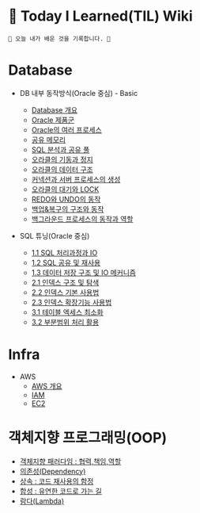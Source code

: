 # 📕 Today I Learned(TIL) Wiki

```
🌵 오늘 내가 배운 것을 기록합니다. 🌵
```


# Database
- DB 내부 동작방식(Oracle 중심) - Basic
    - [Database 개요](https://github.com/jeongye01/TIL/blob/main/Database/%EB%8D%B0%EC%9D%B4%ED%84%B0%EB%B2%A0%EC%9D%B4%EC%8A%A4%20%EA%B0%9C%EC%9A%94.md)
    - [Oracle 제품군](https://github.com/jeongye01/TIL/blob/main/Database/Oracle%20%EC%A0%9C%ED%92%88%EA%B5%B0.md)
    - [Oracle의 여러 프로세스](https://github.com/jeongye01/TIL/blob/main/Database/Oracle%EC%9D%98%20%EC%97%AC%EB%9F%AC%20%ED%94%84%EB%A1%9C%EC%84%B8%EC%8A%A4.md)
    - [공유 메모리](https://github.com/jeongye01/TIL/blob/main/Database/%EA%B3%B5%EC%9C%A0%EB%A9%94%EB%AA%A8%EB%A6%AC.md)
    - [SQL 분석과 공유 풀](https://github.com/jeongye01/TIL/blob/main/Database/SQL%20%EB%B6%84%EC%84%9D%EA%B3%BC%20%EA%B3%B5%EC%9C%A0%20%ED%92%80.md)
    - [오라클의 기동과 정지](https://github.com/jeongye01/TIL/blob/main/Database/%EC%98%A4%EB%9D%BC%ED%81%B4%EC%9D%98%20%EA%B8%B0%EB%8F%99%EA%B3%BC%20%EC%A0%95%EC%A7%80.md)
    - [오라클의 데이터 구조](https://github.com/jeongye01/TIL/blob/main/Database/%EC%98%A4%EB%9D%BC%ED%81%B4%EC%9D%98%20%EB%8D%B0%EC%9D%B4%ED%84%B0%20%EA%B5%AC%EC%A1%B0.md)
    - [커넥션과 서버 프로세스의 생성](https://github.com/jeongye01/TIL/blob/main/Database/%EC%BB%A4%EB%84%A5%EC%85%98%EA%B3%BC%20%EC%84%9C%EB%B2%84%20%ED%94%84%EB%A1%9C%EC%84%B8%EC%8A%A4%EC%9D%98%20%EC%83%9D%EC%84%B1.md)
    - [오라클의 대기와 LOCK](https://github.com/jeongye01/TIL/blob/main/Database/%EC%98%A4%EB%9D%BC%ED%81%B4%EC%9D%98%20%EB%8C%80%EA%B8%B0%EC%99%80%20LOCK.md)
    - [REDO와 UNDO의 동작](https://github.com/jeongye01/TIL/blob/main/Database/REDO%EC%99%80%20UNDO%EC%9D%98%20%EB%8F%99%EC%9E%91.md)
    - [백업&복구의 구조와 동작](https://github.com/jeongye01/TIL/blob/main/Database/%EB%B0%B1%EC%97%85%26%EB%B3%B5%EA%B5%AC%EC%9D%98%20%EA%B5%AC%EC%A1%B0%EC%99%80%20%EB%8F%99%EC%9E%91)
    - [백그라운드 프로세스의 동작과 역할](https://github.com/jeongye01/TIL/blob/main/Database/%EB%B0%B1%EA%B7%B8%EB%9D%BC%EC%9A%B4%EB%93%9C%20%ED%94%84%EB%A1%9C%EC%84%B8%EC%8A%A4%EC%9D%98%20%EB%8F%99%EC%9E%91%EA%B3%BC%20%EC%97%AD%ED%95%A0.md)

- SQL 튜닝(Oracle 중심)
  - [1.1 SQL 처리과정과 IO](https://github.com/jeongye01/TIL/blob/main/Database/SQL%20%EC%84%B1%EB%8A%A5%ED%8A%9C%EB%8B%9D/1.1%20SQL%20%EC%B2%98%EB%A6%AC%EA%B3%BC%EC%A0%95%EA%B3%BC%20IO.md)
  - [1.2 SQL 공유 및 재사용](https://github.com/jeongye01/TIL/blob/main/Database/SQL%20%EC%84%B1%EB%8A%A5%ED%8A%9C%EB%8B%9D/1.2%20SQL%20%EA%B3%B5%EC%9C%A0%20%EB%B0%8F%20%EC%9E%AC%EC%82%AC%EC%9A%A9.md)
  - [1.3 데이터 저장 구조 및 IO 메커니즘](https://github.com/jeongye01/TIL/blob/main/Database/SQL%20%EC%84%B1%EB%8A%A5%ED%8A%9C%EB%8B%9D/1.3%20%EB%8D%B0%EC%9D%B4%ED%84%B0%20%EC%A0%80%EC%9E%A5%20%EA%B5%AC%EC%A1%B0%20%EB%B0%8F%20IO%20%EB%A9%94%EC%BB%A4%EB%8B%88%EC%A6%98.md)
  - [2.1 인덱스 구조 및 탐색](https://github.com/jeongye01/TIL/blob/main/Database/SQL%20%EC%84%B1%EB%8A%A5%ED%8A%9C%EB%8B%9D/2.1%20%EC%9D%B8%EB%8D%B1%EC%8A%A4%20%EA%B5%AC%EC%A1%B0%20%EB%B0%8F%20%ED%83%90%EC%83%89.md)
  - [2.2 인덱스 기본 사용법](https://github.com/jeongye01/TIL/blob/main/Database/SQL%20%EC%84%B1%EB%8A%A5%ED%8A%9C%EB%8B%9D/2.2%20%EC%9D%B8%EB%8D%B1%EC%8A%A4%20%EA%B8%B0%EB%B3%B8%20%EC%82%AC%EC%9A%A9%EB%B2%95.md)
  - [2.3 인덱스 확장기능 사용법](https://github.com/jeongye01/TIL/blob/main/Database/SQL%20%EC%84%B1%EB%8A%A5%ED%8A%9C%EB%8B%9D/2.3%20%EC%9D%B8%EB%8D%B1%EC%8A%A4%20%ED%99%95%EC%9E%A5%EA%B8%B0%EB%8A%A5%20%EC%82%AC%EC%9A%A9%EB%B2%95.md)
  - [3.1 테이블 엑세스 최소화](https://github.com/jeongye01/TIL/blob/main/Database/SQL%20%EC%84%B1%EB%8A%A5%ED%8A%9C%EB%8B%9D/3.1%20%ED%85%8C%EC%9D%B4%EB%B8%94%20%EC%97%91%EC%84%B8%EC%8A%A4%20%EC%B5%9C%EC%86%8C%ED%99%94.md)
  - [3.2 부분범위 처리 활용](https://github.com/jeongye01/TIL/blob/main/Database/SQL%20%EC%84%B1%EB%8A%A5%ED%8A%9C%EB%8B%9D/3.2%20%EB%B6%80%EB%B6%84%EB%B2%94%EC%9C%84%20%EC%B2%98%EB%A6%AC%20%ED%99%9C%EC%9A%A9.md)

# Infra
- AWS
     - [AWS 개요](https://github.com/jeongye01/TIL/blob/main/Infra/AWS/AWS%20%EA%B0%9C%EC%9A%94.md)
     - [IAM](https://github.com/jeongye01/TIL/blob/main/Infra/AWS/IAM.md)
     - [EC2](https://github.com/jeongye01/TIL/blob/main/Infra/AWS/EC2.md)
# 객체지향 프로그래밍(OOP)
- [객체지향 패러다임 : 협력,책임,역할](https://github.com/jeongye01/TIL/blob/main/OOP/%EA%B0%9D%EC%B2%B4%EC%A7%80%ED%96%A5%20%ED%8C%A8%EB%9F%AC%EB%8B%A4%EC%9E%84%20%3A%20%ED%98%91%EB%A0%A5%2C%EC%B1%85%EC%9E%84%2C%EC%97%AD%ED%95%A0.md)
- [의존성(Dependency)](https://github.com/jeongye01/TIL/blob/main/OOP/%EC%9D%98%EC%A1%B4%EC%84%B1(Dependency).md)
- [상속 : 코드 재사용의 함정](https://github.com/jeongye01/TIL/blob/main/OOP/%EC%83%81%EC%86%8D%20:%20%EC%BD%94%EB%93%9C%20%EC%9E%AC%EC%82%AC%EC%9A%A9%EC%9D%98%20%ED%95%A8%EC%A0%95.md)
- [합성 : 유연한 코드로 가는 길](https://github.com/jeongye01/TIL/blob/main/OOP/%ED%95%A9%EC%84%B1%20%3A%20%EC%9C%A0%EC%97%B0%ED%95%9C%20%EC%BD%94%EB%93%9C%EB%A1%9C%20%EA%B0%80%EB%8A%94%20%EA%B8%B8.md)
- [람다(Lambda)](https://github.com/jeongye01/TIL/blob/main/OOP/%EB%9E%8C%EB%8B%A4(Lambda).md)
